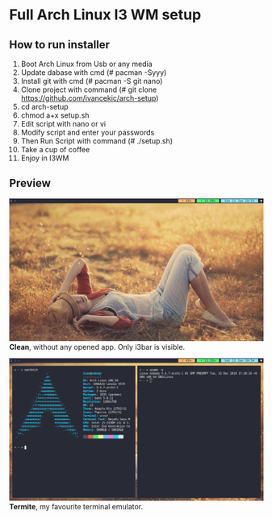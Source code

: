 # Full Arch Linux I3 WM setup


## How to run installer

1. Boot Arch Linux from Usb or any media
2. Update dabase with cmd (# pacman -Syyy)
3. Install git with cmd (# pacman -S git nano)
4. Clone project with command (# git clone https://github.com/ivancekic/arch-setup)
5. cd arch-setup
6. chmod a+x setup.sh
7. Edit script with nano or vi
8. Modify script and enter your passwords
9. Then Run Script with command (# ./setup.sh) 
10. Take a cup of coffee
11. Enjoy in I3WM 


## Preview
![clean](https://raw.githubusercontent.com/ivancekic/arch-setup/master/cleanpreview.jpg) <br />
**Clean**, without any opened app. Only i3bar is visible. <br />


![termite](https://raw.githubusercontent.com/ivancekic/arch-setup/master/second-screenshot.jpg) <br />
**Termite**, my favourite terminal emulator. <br />
